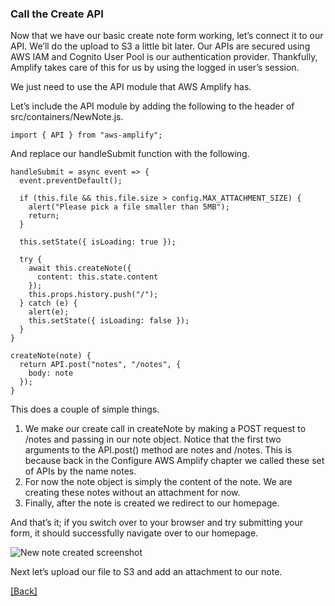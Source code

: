 ### **Call the Create API**
Now that we have our basic create note form working, let’s connect it to our API. We’ll do the upload to S3 a little bit later. Our APIs are secured using AWS IAM and Cognito User Pool is our authentication provider. Thankfully, Amplify takes care of this for us by using the logged in user’s session.

We just need to use the API module that AWS Amplify has.

Let’s include the API module by adding the following to the header of src/containers/NewNote.js.

```
import { API } from "aws-amplify";
```

And replace our handleSubmit function with the following.

```
handleSubmit = async event => {
  event.preventDefault();

  if (this.file && this.file.size > config.MAX_ATTACHMENT_SIZE) {
    alert("Please pick a file smaller than 5MB");
    return;
  }

  this.setState({ isLoading: true });

  try {
    await this.createNote({
      content: this.state.content
    });
    this.props.history.push("/");
  } catch (e) {
    alert(e);
    this.setState({ isLoading: false });
  }
}

createNote(note) {
  return API.post("notes", "/notes", {
    body: note
  });
}
```

This does a couple of simple things.

1. We make our create call in createNote by making a POST request to /notes and passing in our note object. Notice that the first two arguments to the API.post() method are notes and /notes. This is because back in the Configure AWS Amplify chapter we called these set of APIs by the name notes.
2. For now the note object is simply the content of the note. We are creating these notes without an attachment for now.
3. Finally, after the note is created we redirect to our homepage.

And that’s it; if you switch over to your browser and try submitting your form, it should successfully navigate over to our homepage.

![New note created screenshot](https://d33wubrfki0l68.cloudfront.net/ea3c26147e54606afd476adb1f8a500b4952f7df/74805/assets/new-note-created.png)

Next let’s upload our file to S3 and add an attachment to our note.


[[Back]](https://github.com/jspHansen/serverless-react-aws)
